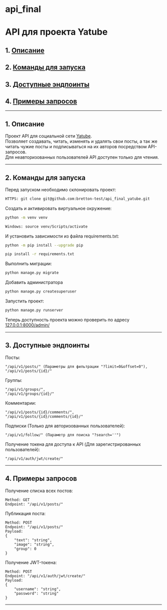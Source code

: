 # api_final
# API для проекта Yatube

## 1. [Описание](#1)
## 2. [Команды для запуска](#2)
## 3. [Доступные эндпоинты](#3)
## 4. [Примеры запросов](#4)


---
## 1. Описание <a id=1></a>

Проект API для социальной сети [Yatube](https://github.com/bretton-test/api_final_yatube).  
Позволяет создавать, читать, изменять и удалять свои посты, а так же читать чужие посты и подписываться на их авторов посредством API-запросов.  
Для неавторизованных пользователей API доступен только для чтения.

---
## 2. Команды для запуска <a id=2></a>

Перед запуском необходимо склонировать проект:
```bash
HTTPS: git clone git@github.com:bretton-test/api_final_yatube.git
```

Cоздать и активировать виртуальное окружение:
```bash
python -m venv venv
```
```bash
Windows: source venv/Scripts/activate
```

И установить зависимости из файла requirements.txt:
```bash
python -m pip install --upgrade pip
```
```bash
pip install -r requirements.txt
```

Выполнить миграции:
```bash
python manage.py migrate
```
Добавить администратора
```bash
python manage.py createsuperuser
```

Запустить проект:
```bash
python manage.py runserver
```


Теперь доступность проекта можно проверить по адресу [127.0.0.1:8000/admin/](http://127.0.0.1:8000/admin/)

---
## 3. Доступные эндпоинты <a id=3></a>

Посты:
```
"/api/v1/posts/" (Параметры для фильтрации "?limit=0&offset=0"),
"/api/v1/posts/{id}/"
```

Группы:
```
"/api/v1/groups/",
"/api/v1/groups/{id}/"
```

Комментарии:
```
"/api/v1/posts/{id}/comments/",
"/api/v1/posts/{id}/comments/{id}/"
```

Подписки (Только для авторизованных пользователей):
```
"/api/v1/follow/" (Параметр для поиска "?search=''")
```

Получение токена для доступа к API (Для зарегистрированных пользователей):
```
"/api/v1/auth/jwt/create/"
```

---
## 4. Примеры запросов <a id=4></a>

Получение списка всех постов:
```
Method: GET
Endpoint: "/api/v1/posts/"
```

Публикация поста:
```
Method: POST
Endpoint: "/api/v1/posts/"
Payload:
{
    "text": "string",
    "image": "string",
    "group": 0
}
```

Получение JWT-токена:
```
Method: POST
Endpoint: "/api/v1/auth/jwt/create/"
Payload:
{
    "username": "string",
    "password": "string"
}
```

---

